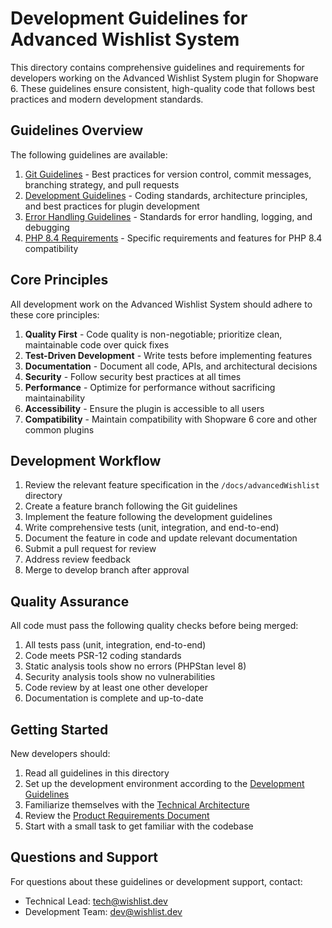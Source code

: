 # Development Guidelines for Advanced Wishlist System

This directory contains comprehensive guidelines and requirements for developers working on the Advanced Wishlist System plugin for Shopware 6. These guidelines ensure consistent, high-quality code that follows best practices and modern development standards.

## Guidelines Overview

The following guidelines are available:

1. [Git Guidelines](./git-guidelines.md) - Best practices for version control, commit messages, branching strategy, and pull requests
2. [Development Guidelines](./development-guidelines.md) - Coding standards, architecture principles, and best practices for plugin development
3. [Error Handling Guidelines](./error-guidelines.md) - Standards for error handling, logging, and debugging
4. [PHP 8.4 Requirements](./php84-requirements.md) - Specific requirements and features for PHP 8.4 compatibility

## Core Principles

All development work on the Advanced Wishlist System should adhere to these core principles:

1. **Quality First** - Code quality is non-negotiable; prioritize clean, maintainable code over quick fixes
2. **Test-Driven Development** - Write tests before implementing features
3. **Documentation** - Document all code, APIs, and architectural decisions
4. **Security** - Follow security best practices at all times
5. **Performance** - Optimize for performance without sacrificing maintainability
6. **Accessibility** - Ensure the plugin is accessible to all users
7. **Compatibility** - Maintain compatibility with Shopware 6 core and other common plugins

## Development Workflow

1. Review the relevant feature specification in the `/docs/advancedWishlist` directory
2. Create a feature branch following the Git guidelines
3. Implement the feature following the development guidelines
4. Write comprehensive tests (unit, integration, and end-to-end)
5. Document the feature in code and update relevant documentation
6. Submit a pull request for review
7. Address review feedback
8. Merge to develop branch after approval

## Quality Assurance

All code must pass the following quality checks before being merged:

1. All tests pass (unit, integration, end-to-end)
2. Code meets PSR-12 coding standards
3. Static analysis tools show no errors (PHPStan level 8)
4. Security analysis tools show no vulnerabilities
5. Code review by at least one other developer
6. Documentation is complete and up-to-date

## Getting Started

New developers should:

1. Read all guidelines in this directory
2. Set up the development environment according to the [Development Guidelines](./development-guidelines.md)
3. Familiarize themselves with the [Technical Architecture](../wishlist-architecture.md)
4. Review the [Product Requirements Document](../prd-advanced-wishlist.md)
5. Start with a small task to get familiar with the codebase

## Questions and Support

For questions about these guidelines or development support, contact:

- Technical Lead: tech@wishlist.dev
- Development Team: dev@wishlist.dev